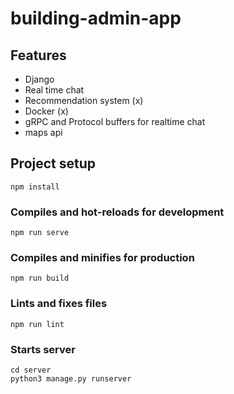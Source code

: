 # building-admin-app

## Features
* Django
* Real time chat
* Recommendation system (x)
* Docker (x)
* gRPC and Protocol buffers for realtime chat
* maps api

## Project setup
```
npm install
```

### Compiles and hot-reloads for development
```
npm run serve
```

### Compiles and minifies for production
```
npm run build
```

### Lints and fixes files
```
npm run lint
```

### Starts server 
```
cd server
python3 manage.py runserver
```
